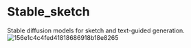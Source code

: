 # Stable_sketch
Stable diffusion models for sketch and text-guided generation.
![156e1c4c4fed41818686918b18e8265](https://user-images.githubusercontent.com/37444407/199379288-fb5a9d90-0b8d-443c-b70b-545f54098e8c.png)

